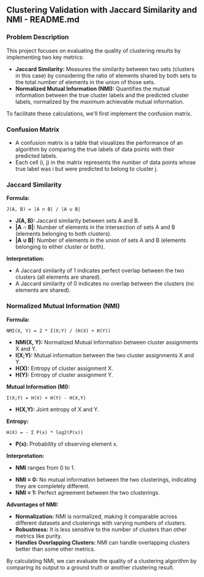 ## Clustering Validation with Jaccard Similarity and NMI - README.md

### Problem Description

This project focuses on evaluating the quality of clustering results by implementing two key metrics:

* **Jaccard Similarity:** Measures the similarity between two sets (clusters in this case) by considering the ratio of elements shared by both sets to the total number of elements in the union of those sets. 
* **Normalized Mutual Information (NMI):** Quantifies the mutual information between the true cluster labels and the predicted cluster labels, normalized by the maximum achievable mutual information.

To facilitate these calculations, we'll first implement the confusion matrix. 

### Confusion Matrix

* A confusion matrix is a table that visualizes the performance of an algorithm by comparing the true labels of data points with their predicted labels.
* Each cell (i, j) in the matrix represents the number of data points whose true label was i but were predicted to belong to cluster j.

### Jaccard Similarity

**Formula:**

```
J(A, B) = |A ∩ B| / |A ∪ B|
```

* **J(A, B):** Jaccard similarity between sets A and B.
* **|A ∩ B|:** Number of elements in the intersection of sets A and B (elements belonging to both clusters).
* **|A ∪ B|:** Number of elements in the union of sets A and B (elements belonging to either cluster or both).

**Interpretation:**

* A Jaccard similarity of 1 indicates perfect overlap between the two clusters (all elements are shared).
* A Jaccard similarity of 0 indicates no overlap between the clusters (no elements are shared).

### Normalized Mutual Information (NMI)

**Formula:**

```
NMI(X, Y) = 2 * I(X;Y) / (H(X) + H(Y))
```

* **NMI(X, Y):** Normalized Mutual Information between cluster assignments X and Y.
* **I(X;Y):** Mutual information between the two cluster assignments X and Y.
* **H(X):** Entropy of cluster assignment X.
* **H(Y):** Entropy of cluster assignment Y.

**Mutual Information (MI):**

```
I(X;Y) = H(X) + H(Y) - H(X,Y)
```

* **H(X,Y):** Joint entropy of X and Y.

**Entropy:**

```
H(X) = - Σ P(x) * log2(P(x))
```

* **P(x):** Probability of observing element x.

**Interpretation:**

* **NMI** ranges from 0 to 1.
- **NMI = 0:** No mutual information between the two clusterings, indicating they are completely different.
- **NMI = 1:** Perfect agreement between the two clusterings.

**Advantages of NMI:**

- **Normalization:** NMI is normalized, making it comparable across different datasets and clusterings with varying numbers of clusters.
- **Robustness:** It is less sensitive to the number of clusters than other metrics like purity.
- **Handles Overlapping Clusters:** NMI can handle overlapping clusters better than some other metrics.

By calculating NMI, we can evaluate the quality of a clustering algorithm by comparing its output to a ground truth or another clustering result.